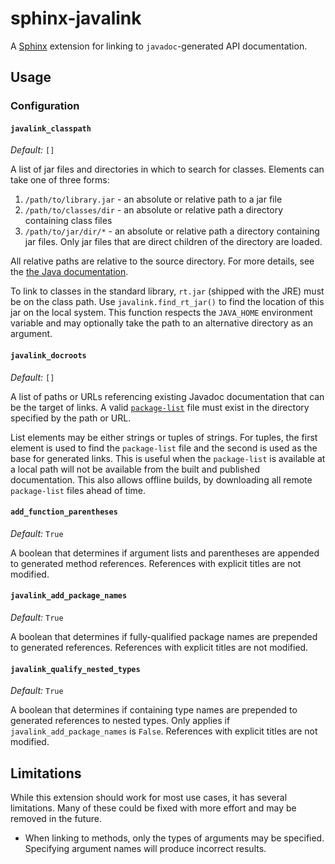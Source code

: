 # sphinx-javalink

A [Sphinx][sphinx] extension for linking to `javadoc`-generated API
documentation.

## Usage

### Configuration

#### `javalink_classpath`

_Default:_ `[]`

A list of jar files and directories in which to search for classes. Elements
can take one of three forms:

1. `/path/to/library.jar` - an absolute or relative path to a jar file
2. `/path/to/classes/dir` - an absolute or relative path a directory containing
   class files
3. `/path/to/jar/dir/*` - an absolute or relative path a directory containing
   jar files. Only jar files that are direct children of the directory are
   loaded.

All relative paths are relative to the source directory. For more details, see
the [the Java documentation][classpath].

To link to classes in the standard library, `rt.jar` (shipped with the JRE)
must be on the class path. Use `javalink.find_rt_jar()` to find the location of
this jar on the local system. This function respects the `JAVA_HOME` environment
variable and may optionally take the path to an alternative directory as an
argument.

#### `javalink_docroots`

_Default:_ `[]`

A list of paths or URLs referencing existing Javadoc documentation that can be
the target of links. A valid [`package-list`][packagelist] file must exist in
the directory specified by the path or URL.

List elements may be either strings or tuples of strings. For tuples, the first
element is used to find the `package-list` file and the second is used as the
base for generated links. This is useful when the `package-list` is available
at a local path will not be available from the built and published
documentation. This also allows offline builds, by downloading all remote
`package-list` files ahead of time.

#### `add_function_parentheses`

_Default:_ `True`

A boolean that determines if argument lists and parentheses are appended to
generated method references. References with explicit titles are not modified.

#### `javalink_add_package_names`

_Default:_ `True`

A boolean that determines if fully-qualified package names are prepended to
generated references. References with explicit titles are not modified.

#### `javalink_qualify_nested_types`

_Default:_ `True`

A boolean that determines if containing type names are prepended to generated
references to nested types. Only applies if `javalink_add_package_names` is
`False`.  References with explicit titles are not modified.

## Limitations

While this extension should work for most use cases, it has several
limitations. Many of these could be fixed with more effort and may be removed
in the future.

* When linking to methods, only the types of arguments may be specified.
  Specifying argument names will produce incorrect results.

[sphinx]: http://sphinx-doc.org/
[classpath]: http://docs.oracle.com/javase/7/docs/technotes/tools/windows/classpath.html
[packagelist]: http://docs.oracle.com/javase/7/docs/technotes/tools/windows/javadoc.html#linkpackagelist
